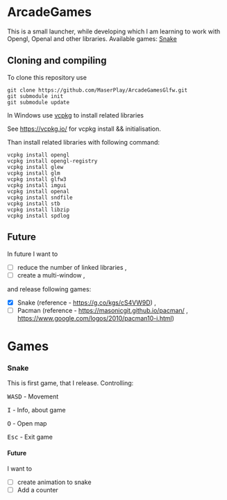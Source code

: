 # ArcadeGames
This is a small launcher, while developing which I am learning to work with Opengl, Openal and other libraries.
Available games: [Snake](#snake)
## Cloning and compiling
To clone this repository use 
```
git clone https://github.com/MaserPlay/ArcadeGamesGlfw.git
git submodule init
git submodule update
```
In Windows use [vcpkg](https://vcpkg.io/) to install related libraries

See https://vcpkg.io/ for vcpkg install && initialisation.

Than install related libraries with following command:
```
vcpkg install opengl
vcpkg install opengl-registry
vcpkg install glew
vcpkg install glm
vcpkg install glfw3
vcpkg install imgui
vcpkg install openal
vcpkg install sndfile
vcpkg install stb
vcpkg install libzip
vcpkg install spdlog
```
## Future
In future I want to
- [ ] reduce the number of linked libraries ,
- [ ] create a multi-window ,

 and release following games:
- [X] Snake (reference - https://g.co/kgs/cS4VW9D) ,
- [ ] Pacman (reference - https://masonicgit.github.io/pacman/ , https://www.google.com/logos/2010/pacman10-i.html)
# Games
### Snake
This is first game, that I release. Controlling:

<kbd>W</kbd><kbd>A</kbd><kbd>S</kbd><kbd>D</kbd> - Movement

<kbd>I</kbd> - Info, about game

<kbd>O</kbd> - Open map

<kbd>Esc</kbd> - Exit game

#### Future
I want to
- [ ] create animation to snake
- [ ] Add a counter
